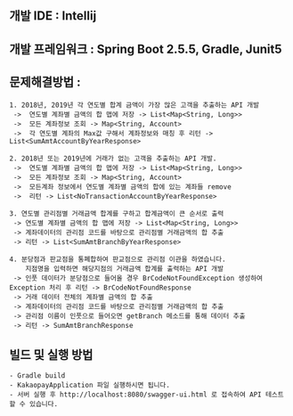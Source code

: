 ## 개발 IDE : Intellij
## 개발 프레임워크 : Spring Boot 2.5.5, Gradle, Junit5
## 문제해결방법 :
    1. 2018년, 2019년 각 연도별 합계 금액이 가장 많은 고객을 추출하는 API 개발
     ->  연도별 계좌별 금액의 합 맵에 저장 -> List<Map<String, Long>>
     ->  모든 계좌정보 조회 -> Map<String, Account>
     ->  각 연도별 계좌의 Max값 구해서 계좌정보와 매칭 후 리턴 -> List<SumAmtAccountByYearResponse>
       
    2. 2018년 또는 2019년에 거래가 없는 고객을 추출하는 API 개발.
     ->  연도별 계좌별 금액의 합 맵에 저장 -> List<Map<String, Long>>
     ->  모든 계좌정보 조회 -> Map<String, Account>
     ->  모든계좌 정보에서 연도별 계좌별 금액의 합에 있는 계좌들 remove
     ->  리턴 -> List<NoTransactionAccountByYearResponse>

    3. 연도별 관리점별 거래금액 합계를 구하고 합계금액이 큰 순서로 출력
     -> 연도별 계좌별 금액의 합 맵에 저장 -> List<Map<String, Long>>
     -> 계좌데이터의 관리점 코드를 바탕으로 관리점별 거래금액의 합 추출
     -> 리턴 -> List<SumAmtBranchByYearResponse>

    4. 분당점과 판교점을 통폐합하여 판교점으로 관리점 이관을 하였습니다. 
        지점명을 입력하면 해당지점의 거래금액 합계를 출력하는 API 개발
     -> 인풋 데이터가 분당점으로 들어올 경우 BrCodeNotFoundException 생성하여 Exception 처리 후 리턴 -> BrCodeNotFoundResponse 
     -> 거래 데이터 전체의 계좌별 금액의 합 추출
     -> 계좌데이터의 관리점 코드를 바탕으로 관리점별 거래금액의 합 추출
     -> 관리점 이름이 인풋으로 들어오면 getBranch 메소드를 통해 데이터 추출
     -> 리턴 -> SumAmtBranchResponse

## 빌드 및 실행 방법
    - Gradle build
    - KakaopayApplication 파일 실행하시면 됩니다.
    - 서버 실행 후 http://localhost:8080/swagger-ui.html 로 접속하여 API 테스트 할 수 있습니다.